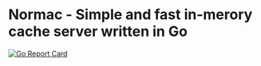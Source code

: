 Normac - Simple and fast in-merory cache server written in Go
=======
[![Go Report Card](https://goreportcard.com/badge/github.com/kirillbdev/normac)](https://goreportcard.com/report/github.com/kirillbdev/normac)